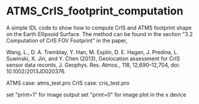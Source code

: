 # ATMS_CrIS_footprint_computation

A simple IDL code to show how to compute CrIS and ATMS footprint shape on the Earth Ellipsoid Surface. The method can be found in the section "3.2 Computation of CrIS FOV Footprint" in the paper, 

Wang, L., D. A. Tremblay, Y. Han, M. Esplin, D. E. Hagan, J. Predina, L. Suwinski, X. Jin, and Y. Chen (2013), Geolocation assessment for CrIS sensor data records, J. Geophys. Res. Atmos., 118, 12,690–12,704, doi: 10.1002/2013JD020376.


ATMS case: atms_test.pro 
CrIS case: cris_test.pro

set "print=1" for image output
set "print=0" for image plot in the x device 

 